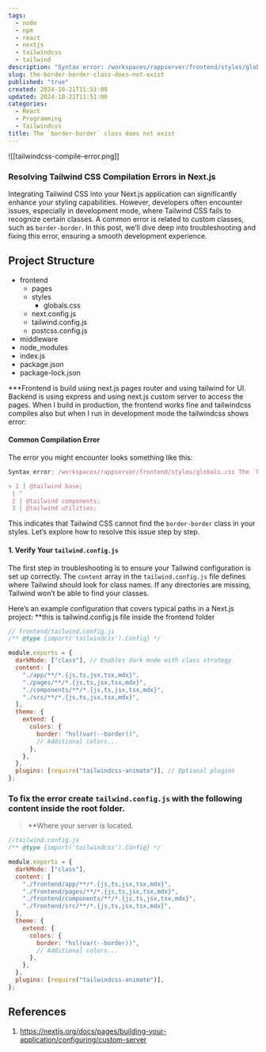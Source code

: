 ```yaml
---
tags:
  - node
  - npm
  - react
  - nextjs
  - tailwindcss
  - tailwind
description: "Syntax error: /workspaces/rappserver/frontend/styles/globals.css The `border-border` class does not exist. If `border-border` is a custom class, make sure it is defined within a `@layer` directive."
slug: the-border-border-class-does-not-exist
published: "true"
created: 2024-10-21T11:51:00
updated: 2024-10-21T11:51:00
categories:
  - React
  - Programming
  - Tailwindcss
title: The `border-border` class does not exist
---
```


![[tailwindcss-compile-error.png]]
### Resolving Tailwind CSS Compilation Errors in Next.js

Integrating Tailwind CSS into your Next.js application can significantly enhance your styling capabilities. However, developers often encounter issues, especially in development mode, where Tailwind CSS fails to recognize certain classes. A common error is related to custom classes, such as `border-border`. In this post, we’ll dive deep into troubleshooting and fixing this error, ensuring a smooth development experience.
## Project Structure

- frontend 
	- pages 
	- styles 
		- globals.css 
	- next.config.js 
	- tailwind.config.js 
	- postcss.config.js 
- middleware
- node_modules
- index.js
- package.json
- package-lock.json

***Frontend is build using next.js pages router and using tailwind for UI.
Backend is using express and using next.js custom server to access the pages. When I build in production, the frontend works fine and tailwindcss compiles also but when I run in development mode the tailwindcss shows error: 
#### Common Compilation Error
The error you might encounter looks something like this:

```js
Syntax error: /workspaces/rappserver/frontend/styles/globals.css The `border-border` class does not exist. If `border-border` is a custom class, make sure it is defined within a `@layer` directive.

> 1 | @tailwind base;
 | ^
 2 | @tailwind components;
 3 | @tailwind utilities;
```
This indicates that Tailwind CSS cannot find the `border-border` class in your styles. Let’s explore how to resolve this issue step by step.

#### 1. Verify Your `tailwind.config.js`

The first step in troubleshooting is to ensure your Tailwind configuration is set up correctly. The `content` array in the `tailwind.config.js` file defines where Tailwind should look for class names. If any directories are missing, Tailwind won’t be able to find your classes.

Here’s an example configuration that covers typical paths in a Next.js project:
**this is tailwind.config.js file inside the frontend folder

```js
// frontend/tailwind.config.js
/** @type {import('tailwindcss').Config} */

module.exports = {
  darkMode: ["class"], // Enables dark mode with class strategy
  content: [
    "./app/**/*.{js,ts,jsx,tsx,mdx}",
    "./pages/**/*.{js,ts,jsx,tsx,mdx}",
    "./components/**/*.{js,ts,jsx,tsx,mdx}",
    "./src/**/*.{js,ts,jsx,tsx,mdx}",
  ],
  theme: {
    extend: {
      colors: {
        border: "hsl(var(--border))",
        // Additional colors...
      },
    },
  },
  plugins: [require("tailwindcss-animate")], // Optional plugins
};

```

### To fix the error create `tailwind.config.js` with the following content inside the root folder.

> **Where your server is located.

```js
//tailwind.config.js
/** @type {import('tailwindcss').Config} */

module.exports = {
  darkMode: ["class"],
  content: [
    "./frontend/app/**/*.{js,ts,jsx,tsx,mdx}",
    "./frontend/pages/**/*.{js,ts,jsx,tsx,mdx}",
    "./frontend/components/**/*.{js,ts,jsx,tsx,mdx}",
    "./frontend/src/**/*.{js,ts,jsx,tsx,mdx}",
  ],
  theme: {
    extend: {
      colors: {
        border: "hsl(var(--border))",
        // Additional colors...
      },
    },
  },
  plugins: [require("tailwindcss-animate")],
};
```

## References
1. https://nextjs.org/docs/pages/building-your-application/configuring/custom-server
